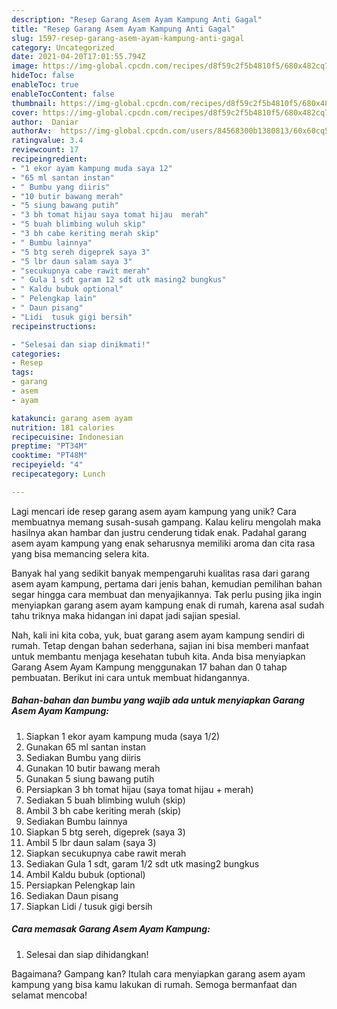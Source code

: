 ```yaml
---
description: "Resep Garang Asem Ayam Kampung Anti Gagal"
title: "Resep Garang Asem Ayam Kampung Anti Gagal"
slug: 1597-resep-garang-asem-ayam-kampung-anti-gagal
category: Uncategorized
date: 2021-04-20T17:01:55.794Z
image: https://img-global.cpcdn.com/recipes/d8f59c2f5b4810f5/680x482cq70/garang-asem-ayam-kampung-foto-resep-utama.jpg
hideToc: false
enableToc: true
enableTocContent: false
thumbnail: https://img-global.cpcdn.com/recipes/d8f59c2f5b4810f5/680x482cq70/garang-asem-ayam-kampung-foto-resep-utama.jpg
cover: https://img-global.cpcdn.com/recipes/d8f59c2f5b4810f5/680x482cq70/garang-asem-ayam-kampung-foto-resep-utama.jpg
author:  Daniar
authorAv:  https://img-global.cpcdn.com/users/84568300b1380813/60x60cq50/avatar.jpg
ratingvalue: 3.4
reviewcount: 17
recipeingredient:
- "1 ekor ayam kampung muda saya 12"
- "65 ml santan instan"
- " Bumbu yang diiris"
- "10 butir bawang merah"
- "5 siung bawang putih"
- "3 bh tomat hijau saya tomat hijau  merah"
- "5 buah blimbing wuluh skip"
- "3 bh cabe keriting merah skip"
- " Bumbu lainnya"
- "5 btg sereh digeprek saya 3"
- "5 lbr daun salam saya 3"
- "secukupnya cabe rawit merah"
- " Gula 1 sdt garam 12 sdt utk masing2 bungkus"
- " Kaldu bubuk optional"
- " Pelengkap lain"
- " Daun pisang"
- "Lidi  tusuk gigi bersih"
recipeinstructions:

- "Selesai dan siap dinikmati!"
categories:
- Resep
tags:
- garang
- asem
- ayam

katakunci: garang asem ayam 
nutrition: 181 calories
recipecuisine: Indonesian
preptime: "PT34M"
cooktime: "PT48M"
recipeyield: "4"
recipecategory: Lunch

---
```



Lagi mencari ide resep garang asem ayam kampung yang unik? Cara membuatnya memang susah-susah gampang. Kalau keliru mengolah maka hasilnya akan hambar dan justru cenderung tidak enak. Padahal garang asem ayam kampung yang enak seharusnya memiliki aroma dan cita rasa yang bisa memancing selera kita.




Banyak hal yang sedikit banyak mempengaruhi kualitas rasa dari garang asem ayam kampung, pertama dari jenis bahan, kemudian pemilihan bahan segar hingga cara membuat dan menyajikannya. Tak perlu pusing jika ingin menyiapkan garang asem ayam kampung enak di rumah, karena asal sudah tahu triknya maka hidangan ini dapat jadi sajian spesial.


Nah, kali ini kita coba, yuk, buat garang asem ayam kampung sendiri di rumah. Tetap dengan bahan sederhana, sajian ini bisa memberi manfaat untuk membantu menjaga kesehatan tubuh kita. Anda bisa menyiapkan Garang Asem Ayam Kampung menggunakan 17 bahan dan 0 tahap pembuatan. Berikut ini cara untuk membuat hidangannya.

<!--inarticleads1-->

##### Bahan-bahan dan bumbu yang wajib ada untuk menyiapkan Garang Asem Ayam Kampung:

1. Siapkan 1 ekor ayam kampung muda (saya 1/2)
1. Gunakan 65 ml santan instan
1. Sediakan  Bumbu yang diiris
1. Gunakan 10 butir bawang merah
1. Gunakan 5 siung bawang putih
1. Persiapkan 3 bh tomat hijau (saya tomat hijau + merah)
1. Sediakan 5 buah blimbing wuluh (skip)
1. Ambil 3 bh cabe keriting merah (skip)
1. Sediakan  Bumbu lainnya
1. Siapkan 5 btg sereh, digeprek (saya 3)
1. Ambil 5 lbr daun salam (saya 3)
1. Siapkan secukupnya cabe rawit merah
1. Sediakan  Gula 1 sdt, garam 1/2 sdt utk masing2 bungkus
1. Ambil  Kaldu bubuk (optional)
1. Persiapkan  Pelengkap lain
1. Sediakan  Daun pisang
1. Siapkan Lidi / tusuk gigi bersih




<!--inarticleads2-->

##### Cara memasak Garang Asem Ayam Kampung:


1. Selesai dan siap dihidangkan!



Bagaimana? Gampang kan? Itulah cara menyiapkan garang asem ayam kampung yang bisa kamu lakukan di rumah. Semoga bermanfaat dan selamat mencoba!
